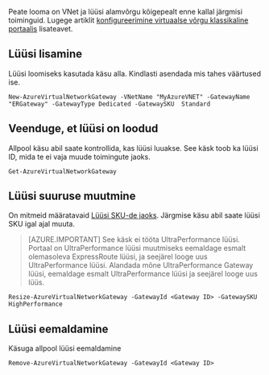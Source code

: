 Peate looma on VNet ja lüüsi alamvõrgu kõigepealt enne kallal järgmisi toiminguid. Lugege artiklit [konfigureerimine virtuaalse võrgu klassikaline portaalis](../articles/expressroute/expressroute-howto-vnet-portal-classic.md) lisateavet.   

## <a name="add-a-gateway"></a>Lüüsi lisamine

Lüüsi loomiseks kasutada käsu alla. Kindlasti asendada mis tahes väärtused ise.

    New-AzureVirtualNetworkGateway -VNetName "MyAzureVNET" -GatewayName "ERGateway" -GatewayType Dedicated -GatewaySKU  Standard

## <a name="verify-the-gateway-was-created"></a>Veenduge, et lüüsi on loodud

Allpool käsu abil saate kontrollida, kas lüüsi luuakse. See käsk toob ka lüüsi ID, mida te ei vaja muude toimingute jaoks.

    Get-AzureVirtualNetworkGateway

## <a name="resize-a-gateway"></a>Lüüsi suuruse muutmine

On mitmeid määratavaid [Lüüsi SKU-de jaoks](../articles/expressroute/expressroute-about-virtual-network-gateways.md). Järgmise käsu abil saate lüüsi SKU igal ajal muuta.

>[AZURE.IMPORTANT] See käsk ei tööta UltraPerformance lüüsi. Portaal on UltraPerformance lüüsi muutmiseks eemaldage esmalt olemasoleva ExpressRoute lüüsi, ja seejärel looge uus UltraPerformance lüüsi. Alandada mõne UltraPerformance Gateway lüüsi, eemaldage esmalt UltraPerformance lüüsi ja seejärel looge uus lüüs. 

    Resize-AzureVirtualNetworkGateway -GatewayId <Gateway ID> -GatewaySKU HighPerformance

## <a name="remove-a-gateway"></a>Lüüsi eemaldamine

Käsuga allpool lüüsi eemaldamine

    Remove-AzureVirtualNetworkGateway -GatewayId <Gateway ID>